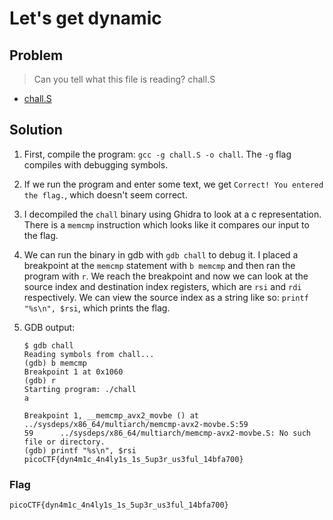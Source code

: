 # Let's get dynamic

## Problem

> Can you tell what this file is reading? chall.S

* [chall.S](./chall.S)

## Solution

1. First, compile the program: `gcc -g chall.S -o chall`. The `-g` flag compiles with debugging symbols.

2. If we run the program and enter some text, we get `Correct! You entered the flag.`, which doesn't seem correct.

3. I decompiled the `chall` binary using Ghidra to look at a c representation. There is a `memcmp` instruction which looks like it compares our input to the flag.

4. We can run the binary in gdb with `gdb chall` to debug it. I placed a breakpoint at the `memcmp` statement with `b memcmp` and then ran the program with `r`. We reach the breakpoint and now we can look at the source index and destination index registers, which are `rsi` and `rdi` respectively. We can view the source index as a string like so: `printf "%s\n", $rsi`, which prints the flag.

5. GDB output:

    ```
    $ gdb chall
    Reading symbols from chall...
    (gdb) b memcmp
    Breakpoint 1 at 0x1060
    (gdb) r
    Starting program: ./chall 
    a

    Breakpoint 1, __memcmp_avx2_movbe () at ../sysdeps/x86_64/multiarch/memcmp-avx2-movbe.S:59
    59      ../sysdeps/x86_64/multiarch/memcmp-avx2-movbe.S: No such file or directory.
    (gdb) printf "%s\n", $rsi
    picoCTF{dyn4m1c_4n4ly1s_1s_5up3r_us3ful_14bfa700}
    ```

### Flag

`picoCTF{dyn4m1c_4n4ly1s_1s_5up3r_us3ful_14bfa700}`
